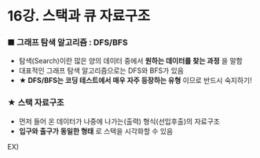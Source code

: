 # 16강. 스택과 큐 자료구조

### ■ 그래프 탐색 알고리즘 : DFS/BFS
- 탐색(Search)이란 많은 양의 데이터 중에서 __원하는 데이터를 찾는 과정__ 을 말함
- 대표적인 그래프 탐색 알고리즘으로는 DFS와 BFS가 있음
- __★ DFS/BFS는 코딩 테스트에서 매우 자주 등장하는 유형__ 이므로 반드시 숙지하기!

### ★ 스택 자료구조
- 먼저 들어 온 데이터가 나중에 나가는(출력) 형식(선입후출)의 자료구조
- __입구와 출구가 동일한 형태__ 로 스택을 시각화할 수 있음

EX)
